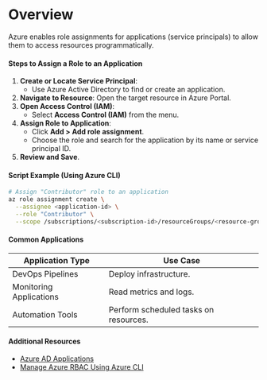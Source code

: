 # **Overview**
Azure enables role assignments for applications (service principals) to allow them to access resources programmatically.

#### **Steps to Assign a Role to an Application**
1. **Create or Locate Service Principal**:
   - Use Azure Active Directory to find or create an application.
2. **Navigate to Resource**: Open the target resource in Azure Portal.
3. **Open Access Control (IAM)**:
   - Select **Access Control (IAM)** from the menu.
4. **Assign Role to Application**:
   - Click **Add > Add role assignment**.
   - Choose the role and search for the application by its name or service principal ID.
5. **Review and Save**.

#### **Script Example (Using Azure CLI)**
```bash
# Assign "Contributor" role to an application
az role assignment create \
  --assignee <application-id> \
  --role "Contributor" \
  --scope /subscriptions/<subscription-id>/resourceGroups/<resource-group-name>
```

#### **Common Applications**
| **Application Type**       | **Use Case**                             |
|----------------------------|------------------------------------------|
| DevOps Pipelines           | Deploy infrastructure.                  |
| Monitoring Applications    | Read metrics and logs.                  |
| Automation Tools           | Perform scheduled tasks on resources.   |

#### **Additional Resources**
- [Azure AD Applications](https://learn.microsoft.com/entra/identity-platform/quickstart-register-app?tabs=certificate&WT.mc_id=%3Fwt.mc_id%3Dstudentamb_260352)
- [Manage Azure RBAC Using Azure CLI](https://learn.microsoft.com/cli/azure/role/assignment?view=azure-cli-latest&WT.mc_id=%3Fwt.mc_id%3Dstudentamb_260352)
